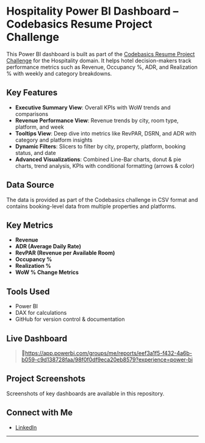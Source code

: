 #  Hospitality Power BI Dashboard – Codebasics Resume Project Challenge

This Power BI dashboard is built as part of the [Codebasics Resume Project Challenge](https://www.codebasics.io/) for the Hospitality domain. It helps hotel decision-makers track performance metrics such as Revenue, Occupancy %, ADR, and Realization % with weekly and category breakdowns.

##  Key Features

- **Executive Summary View**: Overall KPIs with WoW trends and comparisons
- **Revenue Performance View**: Revenue trends by city, room type, platform, and week
- **Tooltips View**: Deep dive into metrics like RevPAR, DSRN, and ADR with category and platform insights
- **Dynamic Filters**: Slicers to filter by city, property, platform, booking status, and date
- **Advanced Visualizations**: Combined Line-Bar charts, donut & pie charts, trend analysis, KPIs with conditional formatting (arrows & color)

##  Data Source

The data is provided as part of the Codebasics challenge in CSV format and contains booking-level data from multiple properties and platforms.

##  Key Metrics

- **Revenue**
- **ADR (Average Daily Rate)**
- **RevPAR (Revenue per Available Room)**
- **Occupancy %**
- **Realization %**
- **WoW % Change Metrics**

##  Tools Used

- Power BI
- DAX for calculations
- GitHub for version control & documentation

## Live Dashboard

> 🔗https://app.powerbi.com/groups/me/reports/eef3a1f5-f432-4a6b-b059-c9d138728faa/98f0f0df9eca20eb8579?experience=power-bi 

##  Project Screenshots
Screenshots of key dashboards are available in this repository.

 ## Connect with Me

- [LinkedIn](https://www.linkedin.com/in/tarun-kumar-senapati-2a9407295)


---


